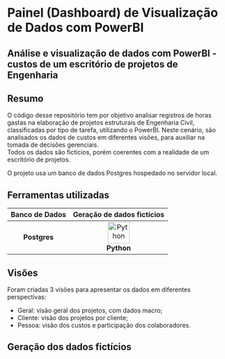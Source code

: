 # Painel (Dashboard) de Visualização de Dados com PowerBI

## Análise e visualização de dados com PowerBI - custos de um escritório de projetos de Engenharia


## Resumo

O código desse repositório tem por objetivo analisar registros de horas gastas na elaboração de projetos estruturais de Engenharia Civil, classificadas por tipo de tarefa, utilizando o PowerBI. Neste cenário, são analisados os dados de custos em diferentes visões, para auxiliar na tomada de decisões gerenciais.  
Todos os dados são fictícios, porém coerentes com a realidade de um escritório de projetos.  
  
O projeto usa um banco de dados Postgres hospedado no servidor local.  
  
## Ferramentas utilizadas
| Banco de Dados | Geração de dados fictícios | 
|:--------------:|:-----------:|
|  **Postgres** |  <img  src="https://cdn.jsdelivr.net/gh/devicons/devicon/icons/python/python-original.svg" alt="Python" width="50" /> <br> **Python** |

## Visões
Foram criadas 3 visões para apresentar os dados em diferentes perspectivas:
* Geral: visão geral dos projetos, com dados macro;  
* Cliente: visão dos projetos por cliente;  
* Pessoa: visão dos custos e participação dos colaboradores.  

## Geração dos dados fictícios
